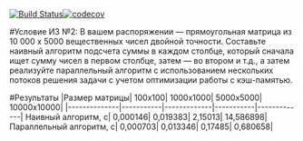 [![Build Status](https://travis-ci.com/paul-ss/TparkSem1C.svg?branch=hw-2)](https://travis-ci.com/paul-ss/TparkSem1C)[![codecov](https://codecov.io/gh/paul-ss/TparkSem1C/branch/hw-2/graph/badge.svg)](https://codecov.io/gh/paul-ss/TparkSem1C)

#Условие ИЗ №2:
В вашем распоряжении — прямоугольная матрица из 10 000 x 5000 вещественных чисел двойной точности. Составьте наивный алгоритм подсчета суммы в каждом столбце, который сначала ищет сумму чисел в первом столбце, затем — во втором и т.д., а затем реализуйте параллельный алгоритм с использованием нескольких потоков решения задачи с учетом оптимизации работы с кэш-памятью.

#Результаты
|Размер матрицы|	100x100|	1000x1000|	5000x5000|	10000x10000|
|--------------|-----------|-------------|-----------|-------------|
Наивный алгоритм, c|	0,000146|	0,019383|	2,15013|	14,586898|
Параллельный алгоритм, c|	0,000703|	0,013346|	0,17485|	0,680658|

